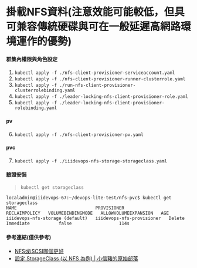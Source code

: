 # 掛載NFS資料(注意效能可能較低，但具可兼容傳統硬碟與可在一般延遲高網路環境運作的優勢)

#### 群集內權限與角色設定
1. `kubectl apply -f ./nfs-client-provisioner-serviceaccount.yaml`
2. `kubectl apply -f ./nfs-client-provisioner-runner-clusterrole.yaml`
3. `kubectl apply -f ./run-nfs-client-provisioner-clusterrolebinding.yaml`
4. `kubectl apply -f ./leader-locking-nfs-client-provisioner-role.yaml`
5. `kubectl apply -f ./leader-locking-nfs-client-provisioner-rolebinding.yaml`
#### pv 
6. `kubectl apply -f ./nfs-client-provisioner-pv.yaml`
#### pvc
7. `kubectl apply -f ./iiidevops-nfs-storage-storageclass.yaml`

#### 驗證安裝
> `kubectl get storageclass`  
```
localadmin@iiidevops-67:~/devops-lite-test/nfs-pvc$ kubectl get storageclass
NAME                              PROVISIONER                 RECLAIMPOLICY   VOLUMEBINDINGMODE   ALLOWVOLUMEEXPANSION   AGE
iiidevops-nfs-storage (default)   iiidevops-nfs-provisioner   Delete          Immediate           false                  114s
```

#### 參考連結(僅供參考)
* [NFS或iSCSI哪個更好](https://www.itread01.com/content/1549403289.html)
* [設定 StorageClass (以 NFS 為例) | 小信豬的原始部落](https://godleon.github.io/blog/Kubernetes/k8s-Config-StorageClass-with-NFS/)



